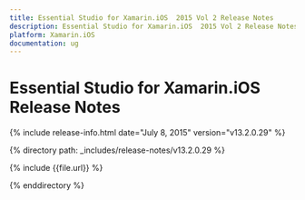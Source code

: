 ```yaml
---
title: Essential Studio for Xamarin.iOS  2015 Vol 2 Release Notes  
description: Essential Studio for Xamarin.iOS  2015 Vol 2 Release Notes  
platform: Xamarin.iOS
documentation: ug
---
```


# Essential Studio for Xamarin.iOS  Release Notes  

{% include release-info.html date="July 8, 2015"  version="v13.2.0.29" %} 


{% directory path: _includes/release-notes/v13.2.0.29 %}

{% include {{file.url}} %}

{% enddirectory %}